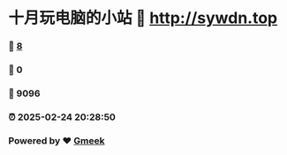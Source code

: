 # 十月玩电脑的小站 :link: http://sywdn.top 
### :page_facing_up: [8](http://sywdn.top/tag.html) 
### :speech_balloon: 0 
### :hibiscus: 9096 
### :alarm_clock: 2025-02-24 20:28:50 
### Powered by :heart: [Gmeek](https://github.com/Meekdai/Gmeek)
